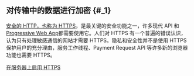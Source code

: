 ## 对传输中的数据进行加密 {#_1}

[安全的 HTTP，也称为 HTTPS](encrypt-in-transit/why-https-hl=zh-cn.html)，是最关键的安全功能之一，许多现代 API 和[Progressive Web App](../../progressive-web-apps/index-hl=zh-cn.html)都需要使用它。人们对 HTTPS 有一个普遍的错误认识，认为只有处理敏感通信的网站才需要 HTTPS。隐私和安全性并不是使用 HTTPS 保护用户的充分理由，服务工作线程、Payment Request API 等许多新的浏览器功能也需要 HTTPS。

[在服务器上启用 HTTPS](encrypt-in-transit/enable-https-hl=zh-cn.html)

